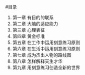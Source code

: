 #目录

1. 第一章 有目的的联系
2. 第二章 大脑的适应能力
3. 第三章 心理表征
4. 第四章 黄金标准
5. 第五章 在工作中运用刻意练习原则
6. 第六章 在生活中运用刻意练习原则
7. 第七章 成为杰出人物的路线图
8. 第八章 怎样解释天生才华
9. 第九章 用刻意练习创造全新的世界
